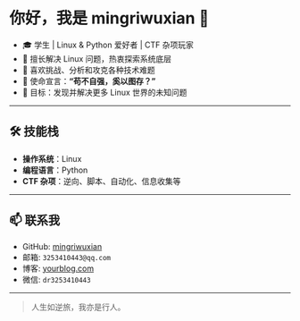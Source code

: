 # 你好，我是 mingriwuxian 👋

- 🎓 学生 | Linux & Python 爱好者 | CTF 杂项玩家
- 🐧 擅长解决 Linux 问题，热衷探索系统底层
- 🧠 喜欢挑战、分析和攻克各种技术难题
- 💬 使命宣言：**“苟不自强，奚以图存？”**
- 🚀 目标：发现并解决更多 Linux 世界的未知问题

---

## 🛠 技能栈

- **操作系统**：Linux
- **编程语言**：Python
- **CTF 杂项**：逆向、脚本、自动化、信息收集等

---

## 📫 联系我

- GitHub: [mingriwuxian](https://github.com/mingriwuxian)
- 邮箱: `3253410443@qq.com`
- 博客: [yourblog.com](https://yourblog.com)
- 微信: `dr3253410443`

---

> 人生如逆旅，我亦是行人。
